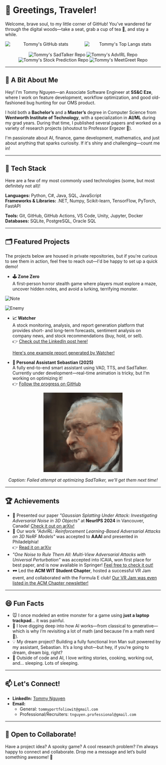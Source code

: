 # 👋 Greetings, Traveler!

Welcome, brave soul, to my little corner of GitHub! You’ve wandered far through the digital woods—take a seat, grab a cup of tea 🍵, and stay a while.

<div align="center">
  <div style="display: flex; gap: 10px; align-items: center;">
  <img src="https://github-readme-stats.vercel.app/api?username=tommy-nguyen-cpu&show_icons=true&theme=radical" alt="Tommy's GitHub stats" style="width: 400px;" />
  <img src="https://github-readme-stats.vercel.app/api/top-langs/?username=tommy-nguyen-cpu&layout=donut-vertical" alt="Tommy's Top Langs stats" style="width: 400px;" />
</div> <br/>
  <img src="https://github-readme-stats.vercel.app/api/pin/?username=tommy-nguyen-cpu&show_owner=true&repo=SadTalker-CUDA-Optimized" alt="Tommy's SadTalker Repo">
  <img src="https://github-readme-stats.vercel.app/api/pin/?username=tommy-nguyen-cpu&show_owner=true&repo=AdvIRL" alt="Tommy's AdvIRL Repo">
  <img src="https://github-readme-stats.vercel.app/api/pin/?username=tommy-nguyen-cpu&show_owner=true&repo=MDP-Stock-Prediction" alt="Tommy's Stock Prediction Repo">
  <img src="https://github-readme-stats.vercel.app/api/pin/?username=tommy-nguyen-cpu&show_owner=true&repo=MeetGreet" alt="Tommy's MeetGreet Repo">
</div>

---

## 🧠 A Bit About Me

Hey! I'm Tommy Nguyen—an Associate Software Engineer at **SS&C Eze**, where I work on feature development, workflow optimization, and good old-fashioned bug hunting for our OMS product.

I hold both a **Bachelor’s** and a **Master’s** degree in Computer Science from **Wentworth Institute of Technology**, with a specialization in **AI/ML** during my grad years. During that time, I published several papers and worked on a variety of research projects (shoutout to Professor Ergezer 🥳).

I'm passionate about AI, finance, game development, mathematics, and just about anything that sparks curiosity. If it's shiny and challenging—count me in!

---

## 🧰 Tech Stack
Here are a few of my most commonly used technologies (some, but most definitely not all)!

**Languages:** Python, C#, Java, SQL, JavaScript  
**Frameworks & Libraries:** .NET, Numpy, Scikit-learn, TensorFlow, PyTorch, FastAPI

**Tools:** Git, GitHub, GitHub Actions, VS Code, Unity, Jupyter, Docker  
**Databases:** SQLite, PostgreSQL, Oracle SQL

---

## 🗂️ Featured Projects
The projects below are housed in private repositories, but if you're curious to see them in action, feel free to reach out—I'd be happy to set up a quick demo!

- **🕹️ Zone Zero**  
  A first-person horror stealth game where players must explore a maze, uncover hidden notes, and avoid a lurking, terrifying monster.
  
![Note](gifs/NotePickup.gif)

![Enemy](gifs/QT.gif)

- **📈 Watcher**  
  A stock monitoring, analysis, and report generation platform that provides short- and long-term forecasts, sentiment analysis on company news, and stock recommendations (buy, hold, or sell).  
  👉 [Check out the LinkedIn post here!](https://www.linkedin.com/posts/tommy-nguyen-_im-excited-to-share-that-my-stock-analysis-activity-7264046354107088896-wGjh?utm_source=share&utm_medium=member_desktop&rcm=ACoAAClSaxEBgNuvUkAK-rZuouH0hF3h37Sr3qE)

  [Here's one example report generated by Watcher!](pdfs/watcher_example.pdf)

- **🤖 Personal Assistant Sebastian (2025)**  
  A fully end-to-end smart assistant using VAD, TTS, and SadTalker. Currently under development—real-time animation is tricky, but I'm working on optimizing it!  
  👉 [Follow the progress on GitHub](https://github.com/Tommy-Nguyen-cpu/SadTalker-CUDA-Optimized)

<div align="center">
  <img src="gifs/sebastian_failed_attempt.gif" alt="Failed Attempt At Optimizing SadTalker">
  
  <em>Caption: Failed attempt at optimizing SadTalker, we'll get them next time!</em>
</div>


---

## 🏆 Achievements

- 🧠 Presented our paper _"Gaussian Splatting Under Attack: Investigating Adversarial Noise in 3D Objects"_ at **NeurIPS 2024** in Vancouver, Canada! [Check it out on arXiv!](https://arxiv.org/abs/2412.02803)
- 🎯 Our work _"AdvIRL: Reinforcement Learning-Based Adversarial Attacks on 3D NeRF Models"_ was accepted to **AAAI** and presented in Philadelphia!  
  👉 [Read it on arXiv](https://arxiv.org/abs/2412.16213)
- _"One Noise to Rule Them All: Multi-View Adversarial Attacks with Universal Perturbation"_ was accepted into ICAIA, won first place for best paper, and is now available in Springer! [Feel free to check it out!](https://link.springer.com/series/16171)
- 🕶️ Led the **ACM WIT Student Chapter**, hosted a successful VR Jam event, and collaborated with the Formula E club! [Our VR Jam was even listed in the ACM Chapter newsletter!](https://www.acm.org/chapters/chapter-newsletters/2023/09#7)

---

## 😄 Fun Facts

- 🐭 I once modeled an entire monster for a game using **just a laptop trackpad**... it was painful.
- 🧠 I love digging deep into how AI works—from classical to generative—which is why I’m revisiting a lot of math (and because I’m a math nerd 🤣).
- 💡 My dream project? Building a fully functional Iron Man suit powered by my assistant, Sebastian. It’s a long shot—but hey, if you’re going to dream, dream big, right?
- 🛌 Outside of code and AI, I love writing stories, cooking, working out, and… sleeping. Lots of sleeping.

---

## 📫 Let's Connect!

- **LinkedIn:** [Tommy Nguyen](https://www.linkedin.com/in/tommy-nguyen-/)  
- **Email:**  
  - General: `tommyportfoliowit@gmail.com`  
  - Professional/Recruiters: `tnguyen.professional@gmail.com`

---

## 🤝 Open to Collaborate!

Have a project idea? A spooky game? A cool research problem? I’m always happy to connect and collaborate. Drop me a message and let’s build something awesome! 🚀


<!--
**Tommy-Nguyen-cpu/Tommy-Nguyen-cpu** is a ✨ _special_ ✨ repository because its `README.md` (this file) appears on your GitHub profile.

Here are some ideas to get you started:

- 🔭 I’m currently working on ...
- 🌱 I’m currently learning ...
- 👯 I’m looking to collaborate on ...
- 🤔 I’m looking for help with ...
- 💬 Ask me about ...
- 📫 How to reach me: ...
- 😄 Pronouns: ...
- ⚡ Fun fact: ...
-->
